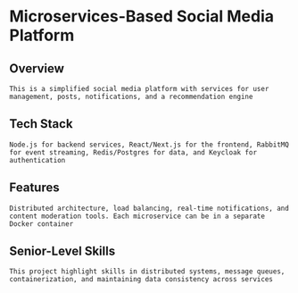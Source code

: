 # Microservices-Based Social Media Platform

## Overview

    This is a simplified social media platform with services for user management, posts, notifications, and a recommendation engine

## Tech Stack

    Node.js for backend services, React/Next.js for the frontend, RabbitMQ for event streaming, Redis/Postgres for data, and Keycloak for authentication

## Features

    Distributed architecture, load balancing, real-time notifications, and content moderation tools. Each microservice can be in a separate Docker container

## Senior-Level Skills

    This project highlight skills in distributed systems, message queues, containerization, and maintaining data consistency across services
